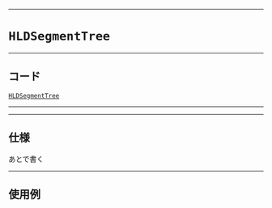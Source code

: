 _____

# `HLDSegmentTree`

_____

## コード

[`HLDSegmentTree`](https://github.com/titan-23/Library_py/blob/main/Graph/HLD/HLDSegmentTree.py)
<!-- code=https://github.com/titan-23/Library_py/blob/main/Graph\HLD\HLDSegmentTree.py -->

_____


_____

## 仕様

あとで書く

_____

## 使用例

```python
```

